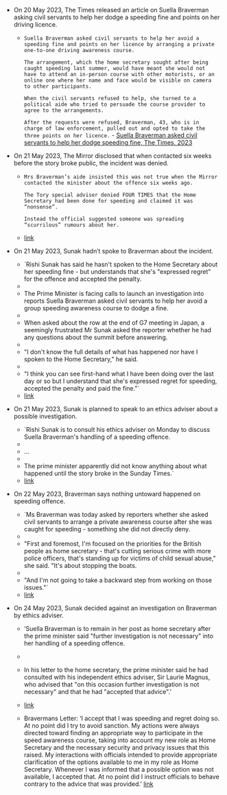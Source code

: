 - On 20 May 2023, The Times released an article on Suella Braverman asking civil servants to help her dodge a speeding fine and points on her driving licence.
    - `Suella Braverman asked civil servants to help her avoid a speeding fine and points on her licence by arranging a private one-to-one driving awareness course.`
      
      `The arrangement, which the home secretary sought after being caught speeding last summer, would have meant she would not have to attend an in-person course with other motorists, or an online one where her name and face would be visible on camera to other participants.`
      
      `When the civil servants refused to help, she turned to a political aide who tried to persuade the course provider to agree to the arrangements.`
      
      `After the requests were refused, Braverman, 43, who is in charge of law enforcement, pulled out and opted to take the three points on her licence.` - [Suella Braverman asked civil servants to help her dodge speeding fine, The Times, 2023](https://archive.ph/EFcop)
- On 21 May 2023, The Mirror disclosed that when contacted six weeks before the story broke public, the incident was denied.
    - `Mrs Braverman’s aide insisted this was not true when the Mirror contacted the minister about the offence six weeks ago.`
      
      `The Tory special adviser denied FOUR TIMES that the Home Secretary had been done for speeding and claimed it was “nonsense”.`
      
      `Instead the official suggested someone was spreading “scurrilous” rumours about her.`  
    - [link](https://www.mirror.co.uk/news/politics/suella-bravermans-team-originally-denied-30035276?int_source=amp_continue_reading&int_medium=amp&int_campaign=continue_reading_button\#amp-readmore-target)
    
- On 21 May 2023, Sunak hadn’t spoke to Braverman about the incident.
    
    - `Rishi Sunak has said he hasn't spoken to the Home Secretary about her speeding fine - but understands that she's "expressed regret" for the offence and accepted the penalty.  
    -   
    - The Prime Minister is facing calls to launch an investigation into reports Suella Braverman asked civil servants to help her avoid a group speeding awareness course to dodge a fine.  
    -   
    - When asked about the row at the end of G7 meeting in Japan, a seemingly frustrated Mr Sunak asked the reporter whether he had any questions about the summit before answering.  
    -   
    - "I don't know the full details of what has happened nor have I spoken to the Home Secretary," he said.  
    -   
    - "I think you can see first-hand what I have been doing over the last day or so but I understand that she's expressed regret for speeding, accepted the penalty and paid the fine."`  
    - [link](https://news.sky.com/story/labour-calls-for-investigation-after-suella-braverman-accused-of-trying-to-shirk-group-speeding-course-12885503)
    
- On 21 May 2023, Sunak is planned to speak to an ethics adviser about a possible investigation.
    
    - `Rishi Sunak is to consult his ethics adviser on Monday to discuss Suella Braverman's handling of a speeding offence.  
    -   
    - ...  
    -   
    - The prime minister apparently did not know anything about what happened until the story broke in the Sunday Times.`  
    - [link](https://www.bbc.co.uk/news/uk-politics-65659053)
    
- On 22 May 2023, Braverman says nothing untoward happened on speeding offence.
    
    - `Ms Braverman was today asked by reporters whether she asked civil servants to arrange a private awareness course after she was caught for speeding - something she did not directly deny.  
    -   
    - "First and foremost, I'm focused on the priorities for the British people as home secretary - that's cutting serious crime with more police officers, that's standing up for victims of child sexual abuse," she said. "It's about stopping the boats.  
    -   
    - "And I'm not going to take a backward step from working on those issues."`  
    - [link](https://news.sky.com/story/suella-braverman-regrets-speeding-fine-but-says-nothing-untoward-happened-amid-claims-over-conduct-12886845?utm_source=ground.news&utm_medium=referral)
    
- On 24 May 2023, Sunak decided against an investigation on Braverman by ethics adviser.
    
    - ‘Suella Braverman is to remain in her post as home secretary after the prime minister said "further investigation is not necessary" into her handling of a speeding offence.  
    -   
    - In his letter to the home secretary, the prime minister said he had consulted with his independent ethics adviser, Sir Laurie Magnus, who advised that "on this occasion further investigation is not necessary" and that he had "accepted that advice".’  
    - [link](https://news.sky.com/story/suella-braverman-to-stay-in-post-after-rishi-sunak-says-speeding-investigation-not-necessary-12886648)
    
    - Bravermans Letter: ‘I accept that I was speeding and regret doing so. At no point did I try to avoid sanction. My actions were always directed toward finding an appropriate way to participate in the speed awareness course, taking into account my new role as Home Secretary and the necessary security and privacy issues that this raised. My interactions with officials intended to provide appropriate clarification of the options available to me in my role as Home Secretary. Whenever I was informed that a possible option was not available, I accepted that. At no point did I instruct officials to behave contrary to the advice that was provided.’ [link](https://news.sky.com/story/bravermans-letter-to-pm-and-sunaks-response-in-full-12888249)